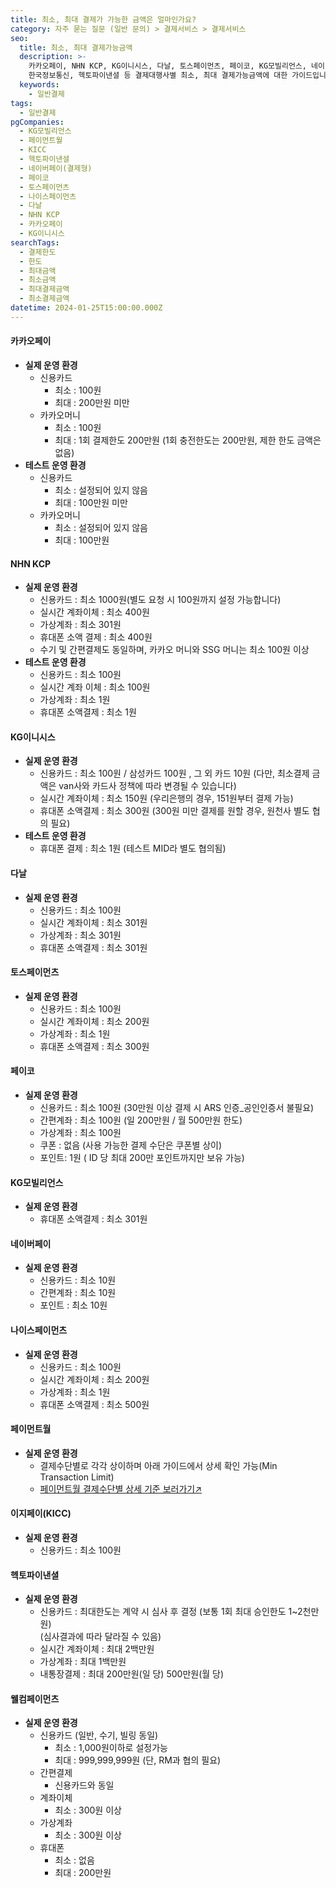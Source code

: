 ```yaml
---
title: 최소, 최대 결제가 가능한 금액은 얼마인가요?
category: 자주 묻는 질문 (일반 문의) > 결제서비스 > 결제서비스
seo:
  title: 최소, 최대 결제가능금액
  description: >-
    카카오페이, NHN KCP, KG이니시스, 다날, 토스페이먼츠, 페이코, KG모빌리언스, 네이버페이, 나이스페이먼츠, KICC
    한국정보통신, 헥토파이낸셜 등 결제대행사별 최소, 최대 결제가능금액에 대한 가이드입니다.
  keywords:
    - 일반결제
tags:
  - 일반결제
pgCompanies:
  - KG모빌리언스
  - 페이먼트월
  - KICC
  - 헥토파이낸셜
  - 네이버페이(결제형)
  - 페이코
  - 토스페이먼츠
  - 나이스페이먼츠
  - 다날
  - NHN KCP
  - 카카오페이
  - KG이니시스
searchTags:
  - 결제한도
  - 한도
  - 최대금액
  - 최소금액
  - 최대결제금액
  - 최소결제금액
datetime: 2024-01-25T15:00:00.000Z
---
```


<Callout content="결제대행사별로 기본적으로 설정되는 최소/최대 결제 가능금액을 안내드리며, 
심사 결과에 따라 금액은 상이해질 수 있는 점 참고해주시기 바랍니다." />

#### **카카오페이**

- **실제 운영 환경**
  - 신용카드
    - 최소 : 100원
    - 최대 : 200만원 미만
  - 카카오머니
    - 최소 : 100원
    - 최대 : 1회 결제한도 200만원 (1회 충전한도는 200만원, 제한 한도 금액은 없음)
- **테스트 운영 환경**
  - 신용카드
    - 최소 : 설정되어 있지 않음
    - 최대 : 100만원 미만
  - 카카오머니
    - 최소 : 설정되어 있지 않음
    - 최대 : 100만원

#### **NHN KCP**

- **실제 운영 환경**
  - 신용카드 : 최소 1000원(별도 요청 시 100원까지 설정 가능합니다)
  - 실시간 계좌이체 : 최소 400원
  - 가상계좌 : 최소 301원
  - 휴대폰 소액 결제 : 최소 400원
  - 수기 및 간편결제도 동일하며, 카카오 머니와 SSG 머니는 최소 100원 이상
- **테스트 운영 환경**
  - 신용카드 : 최소 100원
  - 실시간 계좌 이체 : 최소 100원
  - 가상계좌 : 최소 1원
  - 휴대폰 소액결제 : 최소 1원

#### **KG이니시스**

- **실제 운영 환경**
  - 신용카드 : 최소 100원 / 삼성카드 100원 , 그 외 카드 10원
    (다만, 최소결제 금액은 van사와 카드사 정책에 따라 변경될 수 있습니다)
  - 실시간 계좌이체 : 최소 150원 (우리은행의 경우, 151원부터 결제 가능)
  - 휴대폰 소액결제 : 최소 300원 (300원 미만 결제를 원할 경우, 원천사 별도 협의 필요)
- **테스트 운영 환경**
  - 휴대폰 결제 : 최소 1원 (테스트 MID라 별도 협의됨)

#### **다날**

- **실제 운영 환경**
  - 신용카드 : 최소 100원
  - 실시간 계좌이체 : 최소 301원
  - 가상계좌 : 최소 301원
  - 휴대폰 소액결제 : 최소 301원

#### **토스페이먼츠**

- **실제 운영 환경**
  - 신용카드 : 최소 100원
  - 실시간 계좌이체 : 최소 200원
  - 가상계좌 : 최소 1원
  - 휴대폰 소액결제 : 최소 300원

#### **페이코**

- **실제 운영 환경**
  - 신용카드 : 최소 100원 (30만원 이상 결제 시 ARS 인증\_공인인증서 불필요)
  - 간편계좌 : 최소 100원 (일 200만원 / 월 500만원 한도)
  - 가상계좌 : 최소 100원
  - 쿠폰 : 없음 (사용 가능한 결제 수단은 쿠폰별 상이)
  - 포인트: 1원 ( ID 당 최대 200만 포인트까지만 보유 가능)

#### **KG모빌리언스**

- **실제 운영 환경**
  - 휴대폰 소액결제 : 최소 301원

#### **네이버페이**

- **실제 운영 환경**
  - 신용카드 : 최소 10원
  - 간편계좌 : 최소 10원
  - 포인트 : 최소 10원

#### **나이스페이먼츠**

- **실제 운영 환경**
  - 신용카드 : 최소 100원
  - 실시간 계좌이체 : 최소 200원
  - 가상계좌 : 최소 1원
  - 휴대폰 소액결제 : 최소 500원

#### **페이먼트월**

- **실제 운영 환경**
  - 결제수단별로 각각 상이하며 아래 가이드에서 상세 확인 가능(Min Transaction Limit)
  - [페이먼트월 결제수단별 상세 기준 보러가기↗](https://docs.paymentwall.com/payment-method/credit-card)

#### **이지페이(KICC)**

- **실제 운영 환경**
  - 신용카드 : 최소 100원

#### **헥토파이낸셜**

- **실제 운영 환경**
  - 신용카드 : 최대한도는 계약 시 심사 후 결정 (보통 1회 최대 승인한도 1\~2천만원)\
    (심사결과에 따라 달라질 수 있음)
  - 실시간 계좌이체 : 최대 2백만원
  - 가상계좌 : 최대 1백만원
  - 내통장결제 : 최대 200만원(일 당) 500만원(월 당)

#### 웰컴페이먼츠

- **실제 운영 환경**
  - 신용카드 (일반, 수기, 빌링 동일)
    - 최소 : 1,000원이하로 설정가능
    - 최대 : 999,999,999원 (단, RM과 협의 필요)
  - 간편결제
    - 신용카드와 동일
  - 계좌이체
    - 최소 : 300원 이상
  - 가상계좌
    - 최소 : 300원 이상
  - 휴대폰
    - 최소 : 없음
    - 최대 : 200만원
